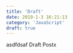 ```yaml
---
title: 'Draft'
date: 2019-1-3 16:21:13
category: 'JavaScript'
draft: true
---
```

asdfdsaf
Draft Postx
